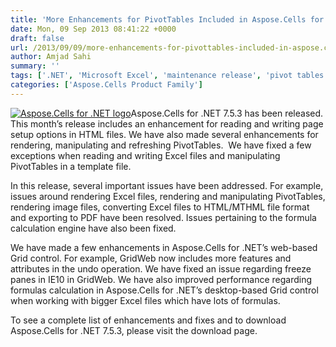 ```yaml
---
title: 'More Enhancements for PivotTables Included in Aspose.Cells for .NET 7.5.3'
date: Mon, 09 Sep 2013 08:41:22 +0000
draft: false
url: /2013/09/09/more-enhancements-for-pivottables-included-in-aspose.cells-for-.net-7.5.3/
author: Amjad Sahi
summary: ''
tags: ['.NET', 'Microsoft Excel', 'maintenance release', 'pivot tables', 'product release']
categories: ['Aspose.Cells Product Family']
---
```


[![Aspose.Cells for .NET logo][1]](https://blog.aspose.com/wp-content/uploads/sites/2/2013/08/aspose-Cells-for-net_100.png)Aspose.Cells for .NET 7.5.3 has been released. This month’s release includes an enhancement for reading and writing page setup options in HTML files. We have also made several enhancements for rendering, manipulating and refreshing PivotTables.  We have fixed a few exceptions when reading and writing Excel files and manipulating PivotTables in a template file.

In this release, several important issues have been addressed. For example, issues around rendering Excel files, rendering and manipulating PivotTables, rendering image files, converting Excel files to HTML/MTHML file format and exporting to PDF have been resolved. Issues pertaining to the formula calculation engine have also been fixed.

We have made a few enhancements in Aspose.Cells for .NET’s web-based Grid control. For example, GridWeb now includes more features and attributes in the undo operation. We have fixed an issue regarding freeze panes in IE10 in GridWeb. We have also improved performance regarding formulas calculation in Aspose.Cells for .NET’s desktop-based Grid control when working with bigger Excel files which have lots of formulas.

To see a complete list of enhancements and fixes and to download Aspose.Cells for .NET 7.5.3, please visit the download page.




[1]: https://blog.aspose.com/wp-content/uploads/sites/2/2013/08/aspose-Cells-for-net_100.png "Aspose.Cells for .NET logo"




